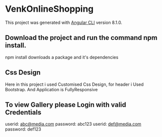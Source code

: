 # VenkOnlineShopping

This project was generated with [Angular CLI](https://github.com/angular/angular-cli) version 8.1.0.

## Download the project and run the command npm install.

npm install downloads a package and it's dependencies

## Css Design

Here in this project i used Customised Css Design,
for header i Used Bootstrap.
And Application is FullyResponsive

## To view Gallery please Login with valid Credentials
userid: abc@media.com
password: abc123
userid: def@media.com
password: def123
